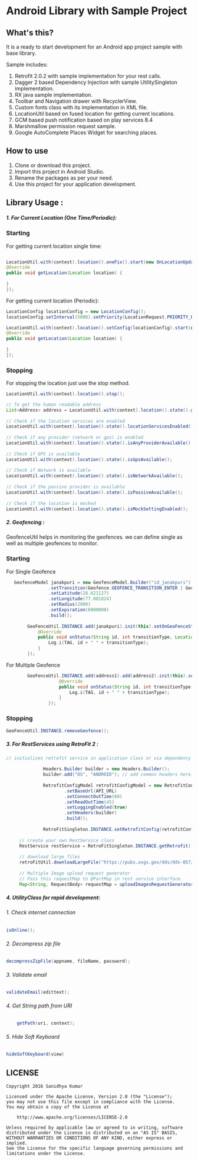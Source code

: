 Android Library with Sample Project
====


What's this?
----

It is a ready to start development for an Android app project sample with base library. 

Sample includes:

1. Retrofit 2.0.2 with sample implementation for your rest calls.
2. Dagger 2 based Dependency Injection with sample UtilitySingleton implementation.
3. RX java sample implementation.
4. Toolbar and Navigation drawer with RecyclerView.
5. Custom fonts class with its implementation in XML file.
6. LocationUtil based on fused location for getting current locations.
7. GCM based push notification based on play services 8.4
8. Marshmallow permission request sample.
9. Google AutoComplete Places Widget for searching places.

How to use
----

1. Clone or download this project.
2. Import this project in Android Studio.
3. Rename the packages as per your need.
4. Use this project for your application development.

Library Usage :
----
##### 1. For Current Location (One Time/Periodic):

### Starting

For getting current location single time:

````java

LocationUtil.with(context).location().oneFix().start(new OnLocationUpdatedListener() {
@Override
public void getLocation(Location location) {
                   
}
});
````

For getting current location (Periodic):

````java
LocationConfig locationConfig = new LocationConfig();
locationConfig.setInterval(5000).setPriority(LocationRequest.PRIORITY_HIGH_ACCURACY);

LocationUtil.with(context).location().setConfig(locationConfig).start(new OnLocationUpdatedListener() {
@Override
public void getLocation(Location location) {
                   
}
});
````

### Stopping

For stopping the location just use the stop method.

````java
LocationUtil.with(context).location().stop();
````
      
                
````java      
// To get the human readable address
List<Address> address = LocationUtil.with(context).location().state().getAddress(location.getLatitude(), location.getLongitude());
        
// Check if the location services are enabled
LocationUtil.with(context).location().state().locationServicesEnabled();
        
// Check if any provider (network or gps) is enabled
LocationUtil.with(context).location().state().isAnyProviderAvailable();
        
// Check if GPS is available
LocationUtil.with(context).location().state().isGpsAvailable();
        
// Check if Network is available
LocationUtil.with(context).location().state().isNetworkAvailable();
        
// Check if the passive provider is available
LocationUtil.with(context).location().state().isPassiveAvailable();
        
// Check if the location is mocked
LocationUtil.with(context).location().state().isMockSettingEnabled();
````

##### 2. Geofencing :

 GeofenceUtil helps in monitoring the geofences. we can define single as well as multiple geofences to monitor.

### Starting

For Single Geofence

````java
   GeofenceModel janakpuri = new GeofenceModel.Builder("id_janakpuri") // this id should be unique for every GeofenceModel
                .setTransition(Geofence.GEOFENCE_TRANSITION_ENTER | Geofence.GEOFENCE_TRANSITION_EXIT)
                .setLatitude(28.621127)
                .setLongitude(77.081824)
                .setRadius(2000)
                .setExpiration(6000000)
                .build();
                
        GeoFenceUtil.INSTANCE.add(janakpuri).init(this).setOnGeoFenceStatusListener(new OnGeofenceStatusListener() {
            @Override
            public void onStatus(String id, int transitionType, Location location) {
                Log.i(TAG, id + " " + transitionType);
            }
        });
````

For Multiple Geofence

````java
        GeoFenceUtil.INSTANCE.add(address1).add(address2).init(this).setOnGeoFenceStatusListener(new OnGeofenceStatusListener() {
                    @Override
                    public void onStatus(String id, int transitionType, Location location) {
                        Log.i(TAG, id + " " + transitionType);
                    }
                });
````

### Stopping

````java
GeoFenceUtil.INSTANCE.removeGeofence();
````

##### 3. For RestServices using RetroFit 2 :


````java
// initializes retrofit service in application class or via dependency injection (To be initialized once)

              Headers.Builder builder = new Headers.Builder();
              builder.add("OS", "ANDROID"); // add common headers here. Optional.
      
              RetrofitConfigModel retrofitConfigModel = new RetrofitConfigModel.Builder()
                      .setBaseUrl(API_URL)
                      .setConnectOutTime(60)
                      .setReadOutTime(45)
                      .setLoggingEnabled(true)
                      .setHeaders(builder)
                      .build();
      
              RetroFitSingleton.INSTANCE.setRetrofitConfig(retrofitConfigModel);
  
     // create your own RestService class
     RestService restService = RetroFitSingleton.INSTANCE.getRetrofit().create(RestService.class);
     
     // download large files
     retroFitUtil.downloadLargeFile("https://pubs.usgs.gov/dds/dds-057/ReadMe.pdf", "file name", "file extension", this);
     
     // Multiple Image upload request generator
     // Pass this requestMap to @PartMap in rest service interface.
     Map<String, RequestBody> requestMap = uploadImagesRequestGenerator(fileArray, file extension, keyParam);
````

##### 4. UtilityClass for rapid development:

###### 1. Check internet connection
````java
isOnline();
````

###### 2. Decompress zip file
````java
decompressZipFile(appname, fileName, password);
````

###### 3. Validate email
````java
validateEmail(edittext);
````

###### 4. Get String path from URI
````java
    getPath(uri, context);
````

###### 5. Hide Soft Keyboard
````java
hideSoftKeyboard(view)
````

LICENSE
----

```
Copyright 2016 Sanidhya Kumar

Licensed under the Apache License, Version 2.0 (the "License");
you may not use this file except in compliance with the License.
You may obtain a copy of the License at

    http://www.apache.org/licenses/LICENSE-2.0

Unless required by applicable law or agreed to in writing, software
distributed under the License is distributed on an "AS IS" BASIS,
WITHOUT WARRANTIES OR CONDITIONS OF ANY KIND, either express or implied.
See the License for the specific language governing permissions and
limitations under the License.
```

